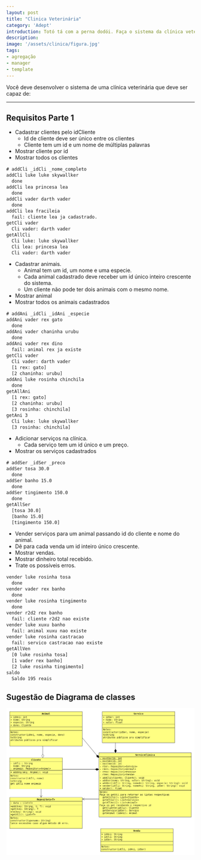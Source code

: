 ```yaml
---
layout: post
title: "Clinica Veterinária"
category: 'Adept'
introduction: Totó tá com a perna dodói. Faça o sistema da clínica veterinária para cadastrar clientes, animais, servicos e vendas.
description: 
image: '/assets/clinica/figura.jpg'
tags:
- agregação
- manager
- template
---
```


Você deve desenvolver o sistema de uma clínica veterinária que deve ser capaz de:

---

## Requisitos Parte 1

- Cadastrar clientes pelo idCliente
    - Id de cliente deve ser único entre os clientes
    - Cliente tem um id e um nome de múltiplas palavras
- Mostrar cliente por id
- Mostrar todos os clientes

```
# addCli _idCli _nome_completo
addCli luke luke skywallker
  done
addCli lea princesa lea
  done
addCli vader darth vader
  done
addCli lea fracileia
  fail: cliente lea ja cadastrado.
getCli vader
  Cli vader: darth vader
getAllCli
  Cli luke: luke skywallker
  Cli lea: princesa lea
  Cli vader: darth vader

```

- Cadastrar animais.
    - Animal tem um id, um nome e uma especie.
    - Cada animal cadastrado deve receber um id único inteiro crescente do sistema.
    - Um cliente não pode ter dois animais com o mesmo nome.
- Mostrar animal
- Mostrar todos os animais cadastrados

```
# addAni _idCli _idAni _especie
addAni vader rex gato
  done
addAni vader chaninha urubu
  done
addAni vader rex dino
  fail: animal rex ja existe
getCli vader
  Cli vader: darth vader
  [1 rex: gato]
  [2 chaninha: urubu]
addAni luke rosinha chinchila
  done
getAllAni
  [1 rex: gato]
  [2 chaninha: urubu]
  [3 rosinha: chinchila]
getAni 3
  Cli luke: luke skywallker
  [3 rosinha: chinchila]
```

- Adicionar serviços na clínica.
    - Cada serviço tem um id único e um preço.
- Mostrar os serviços cadastrados

```
# addSer _idSer _preco
addSer tosa 30.0
  done
addSer banho 15.0
  done
addSer tingimento 150.0
  done
getAllSer
  [tosa 30.0]
  [banho 15.0]
  [tingimento 150.0]
```

- Vender serviços para um animal passando id do cliente e nome do animal.
- Dê para cada venda um id inteiro único crescente.
- Mostrar vendas.
- Mostrar dinheiro total recebido.
- Trate os possíveis erros.

```
vender luke rosinha tosa
  done
vender vader rex banho
  done
vender luke rosinha tingimento  
  done
vender r2d2 rex banho
  fail: cliente r2d2 nao existe
vender luke xuxu banho
  fail: animal xuxu nao existe
vender luke rosinha castracao
  fail: servico castracao nao existe
getAllVen
  [0 luke rosinha tosa]
  [1 vader rex banho]
  [2 luke rosinha tingimento]
saldo
  Saldo 195 reais
```


## Sugestão de Diagrama de classes

![](/assets/clinica/diagrama.png)